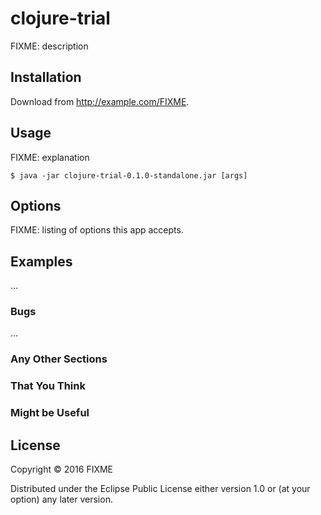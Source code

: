 # clojure-trial

FIXME: description

## Installation

Download from http://example.com/FIXME.

## Usage

FIXME: explanation

    $ java -jar clojure-trial-0.1.0-standalone.jar [args]

## Options

FIXME: listing of options this app accepts.

## Examples

...

### Bugs

...

### Any Other Sections
### That You Think
### Might be Useful

## License

Copyright © 2016 FIXME

Distributed under the Eclipse Public License either version 1.0 or (at
your option) any later version.
